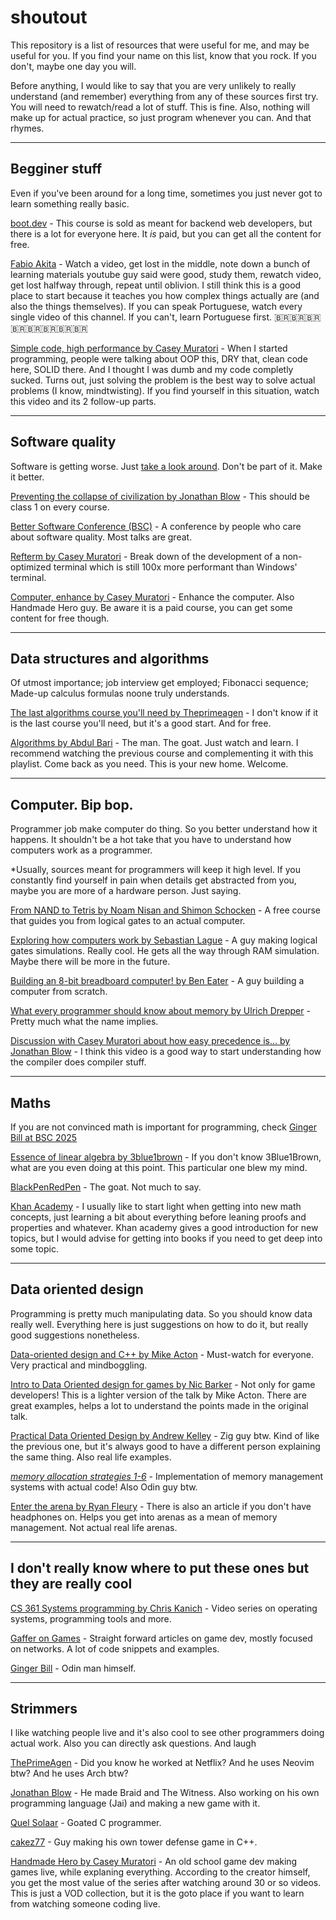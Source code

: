 # shoutout

This repository is a list of resources that were useful for me, and may be useful for you. If you find your name on this list, know that you rock. If you don't, maybe one day you will.

Before anything, I would like to say that you are very unlikely to really understand (and remember) everything from any of these sources first try. You will need to rewatch/read a lot of stuff. This is fine. Also, nothing will make up for actual practice, so just program whenever you can. And that rhymes.

---

## Begginer stuff

Even if you've been around for a long time, sometimes you just never got to learn something really basic.

[boot.dev](boot.dev) - This course is sold as meant for backend web developers, but there is a lot for everyone here. It *is* paid, but you can get all the content for free.

[Fabio Akita](https://www.youtube.com/@Akitando) - Watch a video, get lost in the middle, note down a bunch of learning materials youtube guy said were good, study them, rewatch video, get lost halfway through, repeat until oblivion. I still think this is a good place to start because it teaches you how complex things actually are (and also the things themselves). If you can speak Portuguese, watch every single video of this channel. If you can't, learn Portuguese first. 🇧🇷🇧🇷🇧🇷🇧🇷🇧🇷🇧🇷🇧🇷🇧🇷

[Simple code, high performance by Casey Muratori](https://www.youtube.com/watch?v=Ge3aKEmZcqY) - When I started programming, people were talking about OOP this, DRY that, clean code here, SOLID there. And I thought I was dumb and my code completly sucked. Turns out, just solving the problem is the best way to solve actual problems (I know, mindtwisting). If you find yourself in this situation, watch this video and its 2 follow-up parts.

---

## Software quality

Software is getting worse. Just [take a look around](https://www.youtube.com/watch?v=_4b3XGMdpD0). Don't be part of it. Make it better.

[Preventing the collapse of civilization by Jonathan Blow](https://youtu.be/ZSRHeXYDLko?si=CCT4GnA3nisB-imX) - This should be class 1 on every course.

[Better Software Conference (BSC)](https://www.youtube.com/@BetterSoftwareConference) - A conference by people who care about software quality. Most talks are great.

[Refterm by Casey Muratori](https://www.youtube.com/playlist?list=PLEMXAbCVnmY6zCgpCFlgggRkrp0tpWfrn) - Break down of the development of a non-optimized terminal which is still 100x more performant than Windows' terminal.

[Computer, enhance by Casey Muratori](https://www.computerenhance.com/) - Enhance the computer. Also Handmade Hero guy. Be aware it is a paid course, you can get some content for free though.

---

## Data structures and algorithms

Of utmost importance; job interview get employed; Fibonacci sequence; Made-up calculus formulas noone truly understands.

[The last algorithms course you'll need by Theprimeagen](https://frontendmasters.com/courses/algorithms/) - I don't know if it is the last course you'll need, but it's a good start. And for free.

[Algorithms by Abdul Bari](https://www.youtube.com/playlist?list=PLDN4rrl48XKpZkf03iYFl-O29szjTrs_O) - The man. The goat. Just watch and learn. I recommend watching the previous course and complementing it with this playlist. Come back as you need. This is your new home. Welcome.

---

## Computer. Bip bop.

Programmer job make computer do thing. So you better understand how it happens. It shouldn't be a hot take that you have to understand how computers work as a programmer.

*Usually, sources meant for programmers will keep it high level. If you constantly find yourself in pain when details get abstracted from you, maybe you are more of a hardware person. Just saying.

[From NAND to Tetris by Noam Nisan and Shimon Schocken](https://www.coursera.org/learn/build-a-computer) - A free course that guides you from logical gates to an actual computer.

[Exploring how computers work by Sebastian Lague](https://www.youtube.com/playlist?list=PLFt_AvWsXl0dPhqVsKt1Ni_46ARyiCGSq) - A guy making logical gates simulations. Really cool. He gets all the way through RAM simulation. Maybe there will be more in the future.

[Building an 8-bit breadboard computer! by Ben Eater](https://www.youtube.com/playlist?list=PLowKtXNTBypGqImE405J2565dvjafglHU) - A guy building a computer from scratch.

[What every programmer should know about memory by Ulrich Drepper](https://people.freebsd.org/~lstewart/articles/cpumemory.pdf) - Pretty much what the name implies.

[Discussion with Casey Muratori about how easy precedence is... by Jonathan Blow](https://www.youtube.com/watch?v=fIPO4G42wYE) - I think this video is a good way to start understanding how the compiler does compiler stuff.

---

## Maths

If you are not convinced math is important for programming, check [Ginger Bill at BSC 2025](https://www.youtube.com/watch?v=YNtoDGS4uak)

[Essence of linear algebra by 3blue1brown](https://www.youtube.com/playlist?list=PLZHQObOWTQDPD3MizzM2xVFitgF8hE_ab) - If you don't know 3Blue1Brown, what are you even doing at this point. This particular one blew my mind.

[BlackPenRedPen](https://www.youtube.com/@blackpenredpen) - The goat. Not much to say.

[Khan Academy](https://en.khanacademy.org/) - I usually like to start light when getting into new math concepts, just learning a bit about everything before leaning proofs and properties and whatever. Khan academy gives a good introduction for new topics, but I would advise for getting into books if you need to get deep into some topic.

---

## Data oriented design

Programming is pretty much manipulating data. So you should know data really well. Everything here is just suggestions on how to do it, but really good suggestions nonetheless.

[Data-oriented design and C++ by Mike Acton](https://www.youtube.com/watch?v=rX0ItVEVjHc) - Must-watch for everyone. Very practical and mindboggling.

[Intro to Data Oriented design for games by Nic Barker](https://www.youtube.com/watch?v=WwkuAqObplU) - Not only for game developers! This is a lighter version of the talk by Mike Acton. There are great examples, helps a lot to understand the points made in the original talk.

[Practical Data Oriented Design by Andrew Kelley](https://www.youtube.com/watch?v=IroPQ150F6c) - Zig guy btw. Kind of like the previous one, but it's always good to have a different person explaining the same thing. Also real life examples.

[*memory allocation strategies 1-6*](https://www.gingerbill.org/article/2019/02/01/memory-allocation-strategies-001/) - Implementation of memory management systems with actual code! Also Odin guy btw.

[Enter the arena by Ryan Fleury](https://www.youtube.com/watch?v=TZ5a3gCCZYo) - There is also an article if you don't have headphones on. Helps you get into arenas as a mean of memory management. Not actual real life arenas.

---

## I don't really know where to put these ones but they are really cool

[CS 361 Systems programming by Chris Kanich](https://www.youtube.com/playlist?list=PLhy9gU5W1fvUND_5mdpbNVHC1WCIaABbP) - Video series on operating systems, programming tools and more.

[Gaffer on Games](https://gafferongames.com/) - Straight forward articles on game dev, mostly focused on networks. A lot of code snippets and examples.

[Ginger Bill](https://www.gingerbill.org/article/) - Odin man himself.

---
## Strimmers

I like watching people live and it's also cool to see other programmers doing actual work. Also you can directly ask questions. And laugh

[ThePrimeAgen](https://www.twitch.tv/theprimeagen) - Did you know he worked at Netflix? And he uses Neovim btw? And he uses Arch btw?

[Jonathan Blow](https://www.twitch.tv/j_blow) - He made Braid and The Witness. Also working on his own programming language (Jai) and making a new game with it.

[Quel Solaar](https://www.twitch.tv/quel_solaar) - Goated C programmer.

[cakez77](https://www.twitch.tv/cakez77) - Guy making his own tower defense game in C++.

[Handmade Hero by Casey Muratori](https://www.youtube.com/playlist?list=PLnuhp3Xd9PYTt6svyQPyRO_AAuMWGxPzU) - An old school game dev making games live, while explaning everything. According to the creator himself, you get the most value of the series after watching around 30 or so videos. This is just a VOD collection, but it is the goto place if you want to learn from watching someone coding live.

